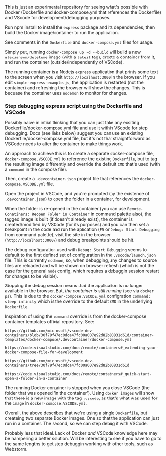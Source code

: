 This is just an experimental repository for seeing what's possible with Docker (Dockerfile and docker-compose.yml that references the Dockerfile) and VScode for development/debugging purposes.

Run npm install to install the `express` package and its dependencies, then build the Docker image/container to run the application.

See comments in the `Dockerfile` and `docker-compose.yml` files for usage.

Simply put, running `docker-compose up -d --build` will build a new `alexsansom/deleteme` image (with a `latest` tag), create a container from it, and run the container (outside/independently of VSCode).

The running container is a Nodejs `express` application that prints some text to the screen when you visit `http://localhost:3000` in the browser. If you edit `simple-express-example.js`, the application is restarted (not the container) and refreshing the browser will show the changes. This is becuase the container uses `nodemon` to monitor for changes.

### Step debugging express script using the Dockerfile and VSCode

Possibly naive in intiial thinking that you can just take any exsiting Dockerfile/docker-compose.yml file and use it within VScode for step debugging. Docs (see links below) suggest you can use an existing Dockerfile/docker-compose.yml file, but it's not that straightforward as VSCode needs to alter the container to make things work.

An approach to achieve this is to create a separate docker-compose file, `docker-compose.VSCODE.yml` to reference the existing `Dockerfile`, but to tag the resulting image differently and override the default `CMD` that's used (with a `command` in the compose file).

Then, create a `.devcontainer.json` project file that references the `docker-compose.VSCODE.yml` file.

Open the project in VSCode, and you're prompted (by the existence of `.devcontainer.json`) to open the folder in a container, for development.

When the folder is re-opened in the container (you can use `Remote-Conatiners: Reopen Folder in Container` in command palette also), the tagged image is built (if doesn't already exist), the container is created/modified by VSCode (for its purposes) and you can then set a breakpoint in the code and run the aplication (`F5` or `Debug: Start Debugging` from command palette), visit the site in the browser (`http://localhost:3000/`) and debug breakpoints should be hit.

The debug configuration used with `Debug: Start Debugging` seems to default to the first defined set of configuration in the `.vscode/launch.json` file. This is currently `nodemon`, so, when debugging, any changes to source files are reloaded and will be shown on browser refresh (which is not the case for the general `node` config, which requires a debuggin session restart for changes to be visible).

Stopping the debug session means that the application is no longer available in the browser. But, *the container is still running* (see via `docker ps`). This is due to the `docker-compose.VSCODE.yml` configration `command: sleep infinity` which is the override to the default `CMD` in the underlying `Dockerfile`.

Inspiration of using the `command` override is from the docker-compose container templates official repository. See:

    https://github.com/microsoft/vscode-dev-containers/blob/30f79f47ec0dca47fc00a007e92d82b10831d61d/container-templates/docker-compose/.devcontainer/docker-compose.yml

    https://code.visualstudio.com/docs/remote/containers#_extending-your-docker-compose-file-for-development

    https://github.com/microsoft/vscode-dev-containers/tree/30f79f47ec0dca47fc00a007e92d82b10831d61d

    https://code.visualstudio.com/docs/remote/containers#_quick-start-open-a-folder-in-a-container

The running Docker container is stopped when you close VSCode (the folder that was opened 'in the container'). Using `docker images` will show that there is a new image with the tag `:vscode`, as that's what was used for the `image` in `docker-compose.VSCODE.yml`.

Overall, the above describes that we're using a single `Dockerfile`, but createing two separate Docker images. One so that the application can just run in a container. The second, so we can step debug it with VSCode.

Probably less that ideal. Lack of Docker *and* VSCode knowledge here may be hampering a better solution. Will be interesting to see if you have to go to the same lengths to get step debuggin working with other tools, such as Webstorm.